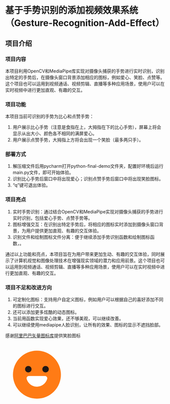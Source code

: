 # 基于手势识别的添加视频效果系统（Gesture-Recognition-Add-Effect）

## 项目介绍

### 项目内容

本项目利用OpenCV和MediaPipe库实现对摄像头捕获的手势进行实时识别，识别出特定的手势后，在摄像头窗口背景添加相应的图标，例如爱心、笑脸、点赞等。这个项目也可以运用到视频通话、视频剪辑、直播等多种应用场景，使用户可以在实时视频中进行更加直观、有趣的交互。

### 项目功能

本项目当前可识别的手势为比心和点赞手势：

1. 用户展示比心手势（注意是食指在上，大拇指在下的比心手势），屏幕上将会显示从出大小、颜色各不相同的满屏爱心。
2. 用户展示点赞手势，大拇指上方将会出现一个笑脸（最多两只手）。

### 部署方式

1. 解压缩文件后用pycharm打开python-final-demo文件夹，配置好环境后运行main.py文件，即可开始体验。
2. 识别比心手势后窗口中将出现爱心；识别点赞手势后窗口中将出现笑脸图标。
3. “q”键可退出体验。

### 项目亮点

1. 实时手势识别：通过结合OpenCV和MediaPipe实现对摄像头捕获的手势进行实时识别，包括爱心手势、点赞手势等。
2. 图标增强交互：在识别出特定手势后，将相应的图标实时添加到摄像头窗口背景，为用户提供更加直观、有趣的交互体验。
3. 识别文件和绘制图标文件分离：便于继续添加手势识别函数和绘制图标函数，。

通过以上功能和亮点，本项目旨在为用户带来更加生动、有趣的交互体验，同时展示了计算机视觉和图像处理技术在增强现实领域的潜力和应用前景。这个项目也可以运用到视频通话、视频剪辑、直播等多种应用场景，使用户可以在实时视频中进行更加直观、有趣的交互。

### 项目不足和改进方向

1. 可定制化图标：支持用户自定义图标，例如用户可以根据自己的喜好添加不同的图标进行交互。
2. 还可以添加更多炫酷的动态图标。
3. 当前用函数实现爱心效果，还不够美观，可以继续改善。
4. 可以继续使用mediapipe人脸识别，让所有的效果、图标的显示不遮挡脸部。



感谢[阿里巴巴矢量图标库](https://www.iconfont.cn/)提供笑脸图标

<svg t="1705465807588" class="icon" viewBox="0 0 1024 1024" version="1.1" xmlns="http://www.w3.org/2000/svg" p-id="2040" width="200" height="200"><path d="M512 512m-388 0a388 388 0 1 0 776 0 388 388 0 1 0-776 0Z" fill="#FF7B15" p-id="2041"></path><path d="M372.31 423.511m-52.511 0a52.511 52.511 0 1 0 105.022 0 52.511 52.511 0 1 0-105.022 0Z" fill="#231815" p-id="2042"></path><path d="M651.69 423.511m-52.511 0a52.511 52.511 0 1 0 105.022 0 52.511 52.511 0 1 0-105.022 0Z" fill="#231815" p-id="2043"></path><path d="M512.011 706.218c79.08 0 145.727-53.231 166.063-125.817 6.554-23.394-10.835-46.623-35.13-46.623H381.068c-23.959 0-41.692 22.74-35.337 45.841 20.075 72.985 86.917 126.599 166.28 126.599z" fill="#FFFFFF" p-id="2044"></path></svg>



